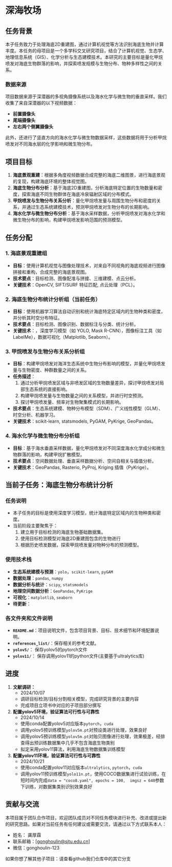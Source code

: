 # 深海牧场

## 任务背景

本子任务致力于处理海底2D重建图，通过计算机视觉等方法识别海底生物并计算丰度。本任务的母项目是一个多学科交叉研究项目，结合了计算机视觉、生态学、地理信息系统（GIS）、化学分析与生态建模技术。本研究的主要目标是量化甲烷喷发对海底生物群落的影响，并探索喷发规模与生物分布、物种多样性之间的关系。

### 数据来源

项目数据来源于深潜器的多视角摄像系统以及海水化学与微生物的垂直采样。我们收集了来自深潜器的以下视频数据：

- **前置摄像头**
- **尾端摄像头**
- **左右两个侧翼摄像头**

此外，还进行了竖直方向的海水化学与微生物数据采样，这些数据将用于分析甲烷喷发对不同海水层的化学影响和微生物分布。

## 项目目标

1. **海底景观重建**：根据多角度视频数据合成完整的海底二维图景，进行海底景观的复现，构建海底环境的整体视觉图。
2. **海底生物分布分析**：基于海底2D重建图，分析海底特定位置的生物数量和密度，探索海底不同生物群体在海底冷泉辐射区域的分布模式。
3. **甲烷喷发与生物分布关系分析**：量化甲烷喷发量与周围生物分布和密度的关系，并通过生态系统建模技术，预测甲烷喷发对生物分布的长期影响。
4. **海水化学与微生物分布分析**：基于海水采样数据，分析甲烷喷发对海水化学和微生物分布的影响，构建甲烷喷发影响范围的预测模型。

## 任务分配

### 1. 海底景观重建组

- **目标**：使用计算机视觉与图像处理技术，对来自不同视角的海底视频进行图像拼接和重构，合成完整的海底景观图。
- **技术要点**：目标检测、图像配准与拼接、三维建模、点云分析。
- **关键技术**：OpenCV, SIFT/SURF 特征匹配, 点云处理（PCL）。

### 2. 海底生物分布统计分析组（**当前任务**）

- **目标**：使用机器学习算法自动识别和统计海底特定区域内的生物种类和密度，并分析其时空分布特征。
- **技术要点**：目标检测、图像识别、数据标注与分类、统计分析。
- **关键技术**：，深度学习模型（如 YOLO, Mask R-CNN），图像标注工具（如 LabelMe），数据可视化（Matplotlib, Seaborn）。

### 3. 甲烷喷发与生物分布关系分析组

- **目标**：构建甲烷喷发对海洋生态系统中生物分布影响的模型，并量化甲烷喷发量与生物密度、种群数量之间的关系。
- **任务描述**：
  1. 通过分析甲烷喷发区域与非喷发区域的生物数量差异，探讨甲烷喷发对局部生态系统的直接影响。
  2. 构建甲烷喷发量与生物数量之间的关系模型，并进行时空预测。
  3. 探讨甲烷喷发量、频率对生物聚集模式的长期影响。
- **技术要点**：生态系统建模、物种分布模型（SDM）、广义线性模型（GLM）、时空分析、机器学习。
- **关键技术**：scikit-learn, statsmodels, PyGAM, PyKrige, GeoPandas。

### 4. 海水化学与微生物分布分析组

- **目标**：基于海水垂直采样数据，量化甲烷喷发对不同深度海水化学成分和微生物群落的影响，构建甲烷扩散模型。
- **技术要点**：空间数据处理、垂直采样数据分析、空间自相关与插值分析。
- **关键技术**：GeoPandas, Rasterio, PyProj, Kriging 插值（PyKrige）。

## 当前子任务：海底生物分布统计分析

### 任务说明

- 本子任务的目标是使用深度学习模型，统计海底特定区域内的生物种类和密度。
- 当前阶段主要聚焦于：
  1. 建立用于目标检测的海底生物基础数据集。
  2. 使用目标检测模型对海底2D重建图包含的生物进行
  3. 根据历史喷发数据，探索甲烷喷发量对物种分布的预测模型。

### 使用技术栈

- **生态系统建模与预测**：`yolo`，`scikit-learn`, `pyGAM`
- **数据处理**：`pandas`, `numpy`
- **数据分析与统计**：`scipy`, `statsmodels`
- **地理空间数据分析**：`GeoPandas`, `PyKrige`
- **可视化**：`matplotlib`, `seaborn`
- **待更新**：

### 各文件夹和文件说明

- **`README.md`**：项目说明文件，包含项目背景、目标、技术细节和环境配置说明。
- **`references_list/`**：保存相关的参考文献。
- **`yolov5/`**： 保存yolov5的pytorch文件
- **`yolov11/`**： 保存调用yolov11的python文件(主要基于ultralytics库)


## 进度

1. **文献调研：**
   - 2024/10/07
   - 调研目标检测/目标分割相关模型，完成研究背景的主要内容
   - 完成项目立项书中对应的子项目部分撰写
2. **配置yolov5环境，验证算法可行性与可靠性**
   - 2024/10/14
   - 使用conda配置yolov5对应版本`pytorch`，`cuda`
   - 调用yolov5预训练模型`yolov5m.pt`对预设类进行处理，效果良好
   - 调用yolov5预训练模型`yolov5m.pt`对贻贝图像进行处理，效果极差，经排查得出预训练数据集中几乎不包含海底生物类别
   - 拟定采用yolov11算法，利用海底生物数据集训练模型
3. **配置yolov11环境，验证算法可行性与可靠性**
   - 2024/10/21
   - 使用conda配置yolov11对应版本`ultralytics`, `pytorch`，`cuda`
   - 调用yolov11预训练模型`yolo11n.pt`，使用COCO数据集进行试验训练，在短时间内完成`data = "coco8.yaml", epochs = 100,  imgsz = 640`参数下训练，对数据集类别识别效果良好

   

## 贡献与交流

本项目属于团队合作项目，欢迎团队成员对不同任务模块进行补充、改进或提出新的研究思路。如果对当前任务有任何建议或需要交流，请通过以下方式联系本人：

- 姓名： 龚厚霖
- 联系邮箱：[gonghoulin@sjtu.edu.cn]
- 微信：gonghoulin-123

如果你想了解其他子项目：请查看github我们仓库中的其它分支


